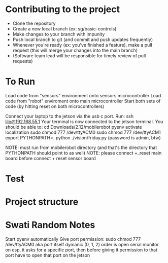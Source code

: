 # Contributing to the project

* Clone the repository
* Create a new local branch (ex: sg/basic-controls)
* Make changes to your branch with impunity
* Push local branch to git (and commit and push updates frequently)
* Whenever you're ready (ex: you've finished a feature), make a pull request (this will merge your changes into the main branch)
* (Software team lead will be responsible for timely review of pull requests)

# To Run

Load code from "sensors" environment onto sensors microcontroller
Load code from "robot" enviroment onto main microcontroller
Start both sets of code (by hitting reset on both microcontrollers)

Connect your laptop to the jetson via the usb c port. Run:
ssh lilo@192.168.55.1
Your terminal is now connected to the jetson terminal. You should be able to:
cd Downloads/2.12/mobilerobot
pyenv activate localization
sudo chmod 777 /dev/ttyACM0 
sudo chmod 777 /dev/ttyACM1
export PYTHONPATH=.
python ./vision/friday.py
(password is admin, btw)

NOTE: must run from mobilerobot directory (and that's the directory that PYTHONPATH should point to as well)
NOTE: please connect +_reset main board before connect + reset sensor board

# Test

# Project structure

# Swati Random Notes

Start pyenv automatically
Give port permission: sudo chmod 777 /dev/ttyACM0
aka port itself dymanic (0, 1, 2)
order is open serial monitor on esp, it asks for a specific port, then before giving it permission to that port have to open that port on the jetson 
